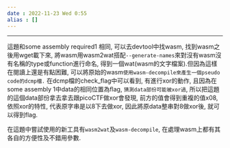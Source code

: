 ```yaml
---
date : 2022-11-23 Wed 0:55
alias : []
---
```

---

這題和some assembly required1 相同, 可以去devtool中找wasm, 找到wasm之後用wget載下來, 將wasm用wasm2wat搭配`--generate-names`來對沒有wasm沒有名稱的type或function進行命名, 得到一個wat(wasm的文字檔案).但因為這樣在閱讀上還是有點困難, 可以將原始的wasm`使用wasm-decompile來產生一個pseudo code的dcmp檔.` 在dcmp檔的check_flag中可以看到, 有進行xor的動作, 且因為在some assembly 1中data的相同位置為flag, `猜測data部份可能被xor過`, 所以把這題的這個data部份拿去拿去跟picoCTF做xor會發現, 前方的值會得到重複的值x08, 依照xor的特性, 代表原字串是以8下去做xor, 因此將原data整串對8做xor後, 就可以得到flag.

在這題中嘗試使用的新工具有`wasm2wat`及`wasm-decompile`, 在處理wasm上都有其各自的方便性及不錯用參數.
